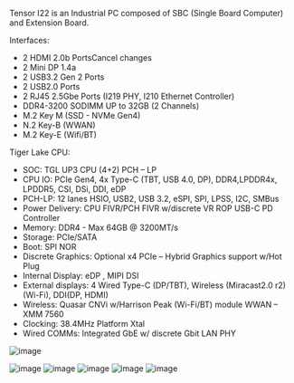 Tensor I22 is an Industrial PC composed of SBC (Single Board Computer) and Extension Board.

Interfaces:

- 2 HDMI 2.0b PortsCancel changes
- 2 Mini DP 1.4a
- 2 USB3.2 Gen 2 Ports
- 2 USB2.0 Ports
- 2 RJ45 2.5Gbe Ports (I219 PHY, I210 Ethernet Controller)
- DDR4-3200 SODIMM UP to 32GB (2 Channels)
- M.2 Key M (SSD - NVMe Gen4)
- N.2 Key-B (WWAN)
- M.2 Key-E (Wifi/BT)

Tiger Lake CPU:
- SOC: TGL UP3 CPU (4+2)
     PCH – LP
- CPU IO: PCIe Gen4, 4x Type-C (TBT, USB 4.0, DP), DDR4,LPDDR4x, LPDDR5, CSI, DSi, DDI, eDP
- PCH-LP: 12 lanes HSIO, USB2, USB 3.2, eSPI, SPI, LPSS, I2C, SMBus
- Power Delivery: CPU FIVR/PCH FIVR w/discrete VR ROP USB-C PD Controller
- Memory: DDR4 - Max 64GB @ 3200MT/s 
- Storage: PCIe/SATA
- Boot: SPI NOR
- Discrete Graphics: Optional x4 PCIe – Hybrid Graphics support w/Hot Plug 
- Internal Display: eDP , MIPI DSI
- External displays: 4 Wired Type-C (DP/TBT), Wireless (Miracast2.0 r2) (Wi-Fi), DDI(DP, HDMI)
- Wireless: Quasar CNVi w/Harrison Peak (Wi-Fi/BT) module WWAN – XMM 7560
- Clocking: 38.4MHz Platform Xtal
- Wired COMMs: Integrated GbE w/ discrete Gbit LAN PHY

![image](https://user-images.githubusercontent.com/13163663/148607120-ce2caf78-8e41-4ccd-8d04-0ff33b107f03.png)


![image](https://user-images.githubusercontent.com/13163663/148600980-852e8595-822f-44c0-af1b-0c5d6daa5ff2.png)
![image](https://user-images.githubusercontent.com/13163663/148600996-31ccb4c9-1d49-42d4-b275-ecda9ad71896.png)
![image](https://user-images.githubusercontent.com/13163663/148600936-e441aa87-6a56-4540-bbee-e9fceaf63776.png)
![image](https://user-images.githubusercontent.com/13163663/148601054-02544d76-52c6-4502-93d0-40dde080b67c.png)
![image](https://user-images.githubusercontent.com/13163663/148601078-be7870c9-6758-44b9-9f79-9fa1c7b48515.png)

